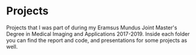 # Projects
Projects that I was part of during my Eramsus Mundus Joint Master's Degree in Medical Imaging and Applications 2017-2019.
Inside each folder you can find the report and code, and presentations for some projects as well.
